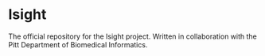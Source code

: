 # Isight
The official repository for the Isight project.  Written in collaboration with the Pitt Department of Biomedical Informatics.
